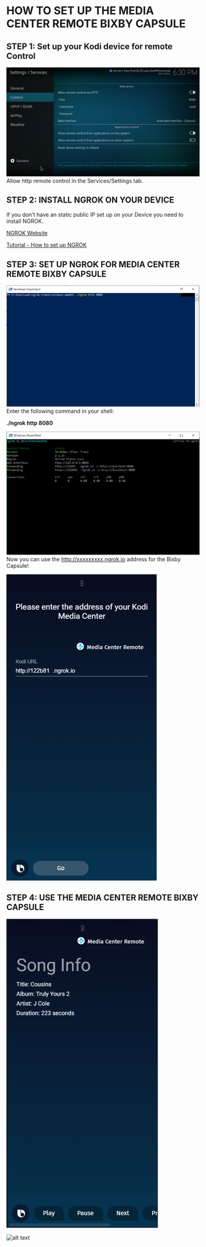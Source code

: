 # HOW TO SET UP THE MEDIA CENTER REMOTE BIXBY CAPSULE

## STEP 1: Set up your Kodi device for remote Control
![alt text](https://github.com/JurekDev/KodiMediaCenterBixby/blob/master/kodi_settings.PNG "Set up your Kodi device")
Allow http remote control in the Services/Settings tab.

## STEP 2: INSTALL NGROK ON YOUR DEVICE
If you don't have an static public IP set up on your Device you need to install NGROK.

[NGROK Website](https://ngrok.com/)

[Tutorial - How to set up NGROK](https://www.yeahhub.com/install-use-ngrok-complete-guide-2018/)

## STEP 3: SET UP NGROK FOR MEDIA CENTER REMOTE BIXBY CAPSULE
![alt text](https://github.com/JurekDev/KodiMediaCenterBixby/blob/master/shell1.PNG "Set up your NGROK")
Enter the following command in your shell: <p>
**./ngrok http 8080**

![alt text](https://github.com/JurekDev/KodiMediaCenterBixby/blob/master/ngrok1.PNG "Set up your NGROK")
Now you can use the http://xxxxxxxxx.ngrok.io address for the Bixby Capsule! <p>

![alt text](https://github.com/JurekDev/KodiMediaCenterBixby/blob/master/bixbytest1.PNG "Enter your address")

## STEP 4: USE THE MEDIA CENTER REMOTE BIXBY CAPSULE

![alt text](https://github.com/JurekDev/KodiMediaCenterBixby/blob/master/bixbyworking.PNG "SUCCESS")

![alt text](https://media.giphy.com/media/a0h7sAqON67nO/giphy.gif "SUCCESS")


